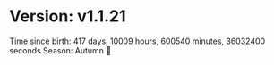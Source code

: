 # Version: v1.1.21
Time since birth: 417 days, 10009 hours, 600540 minutes, 36032400 seconds
Season: Autumn 🍁
